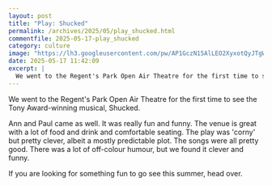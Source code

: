 ```yaml
---
layout: post
title: "Play: Shucked"
permalink: /archives/2025/05/play_shucked.html
commentfile: 2025-05-17-play_shucked
category: culture
image: "https://lh3.googleusercontent.com/pw/AP1GczN15AlLEO2XyxotQyJTgWqstkUJvB-Lr-N-IiMlc0NGvR44ffXh186sej_nM8ScEWa1o4Hcr1_ciEV9gvX855ij_LWHqr1nP0m3uinDToyjsvy03CTg=w1920-h1080"
date: 2025-05-17 11:42:09
excerpt: |
  We went to the Regent's Park Open Air Theatre for the first time to see the Tony Award-winning musical, Shucked.
---
```


We went to the Regent's Park Open Air Theatre for the first time to see the Tony Award-winning musical, Shucked.

Ann and Paul came as well.  It was really fun and funny.  The venue is great with a lot of food and drink and comfortable seating.  The play was 'corny' but pretty clever, albeit a mostly predictable plot. The songs were all pretty good.  There was a lot of off-colour humour, but we found it clever and funny.

If you are looking for something fun to go see this summer, head over.
